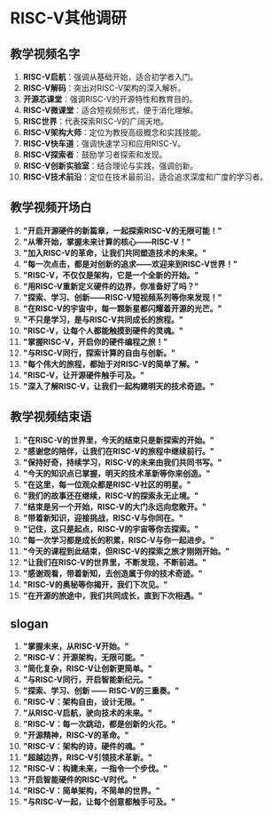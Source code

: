 # RISC-V其他调研
## 教学视频名字


1. **RISC-V启航**：强调从基础开始，适合初学者入门。
2. **RISC-V解码**：突出对RISC-V架构的深入解析。
3. **开源芯课堂**：强调RISC-V的开源特性和教育目的。
4. **RISC-V微课堂**：适合短视频形式，便于消化理解。
5. **RISC世界**：代表探索RISC-V的广阔天地。
6. **RISC-V架构大师**：定位为教授高级概念和实践技能。
7. **RISC-V快车道**：强调快速学习和应用RISC-V。
8. **RISC-V探索者**：鼓励学习者探索和发现。
9. **RISC-V创新实验室**：结合理论与实践，强调创新。
10. **RISC-V技术前沿**：定位在技术最前沿，适合追求深度和广度的学习者。


## 教学视频开场白


1. **"开启开源硬件的新篇章，一起探索RISC-V的无限可能！"**
2. **"从零开始，掌握未来计算的核心——RISC-V！"**
3. **"加入RISC-V的革命，让我们共同塑造技术的未来。"**
4. **"每一次点击，都是对创新的追求——欢迎来到RISC-V世界！"**
5. **"RISC-V，不仅仅是架构，它是一个全新的开始。"**
6. **"用RISC-V重新定义硬件的边界，你准备好了吗？"**
7. **"探索、学习、创新——RISC-V短视频系列等你来发现！"**
8. **"在RISC-V的宇宙中，每一颗新星都闪耀着开源的光芒。"**
9. **"不只是学习，是与RISC-V共同成长的旅程。"**
10. **"RISC-V，让每个人都能触摸到硬件的灵魂。"**
11. **"掌握RISC-V，开启你的硬件编程之旅！"**
12. **"与RISC-V同行，探索计算的自由与创新。"**
13. **"每个伟大的旅程，都始于对RISC-V的简单了解。"**
14. **"RISC-V，让开源硬件触手可及。"**
15. **"深入了解RISC-V，让我们一起构建明天的技术奇迹。"**

## 教学视频结束语


1. **"在RISC-V的世界里，今天的结束只是新探索的开始。"**
2. **"感谢您的陪伴，让我们在RISC-V的旅程中继续前行。"**
3. **"保持好奇，持续学习，RISC-V的未来由我们共同书写。"**
4. **"今天的知识点已掌握，明天的技术革新等你来创造。"**
5. **"在这里，每一位观众都是RISC-V社区的明星。"**
6. **"我们的故事还在继续，RISC-V的探索永无止境。"**
7. **"结束是另一个开始，RISC-V的大门永远向您敞开。"**
8. **"带着新知识，迎接挑战，RISC-V与你同在。"**
9. **"记住，这只是起点，RISC-V的宇宙等你去探索。"**
10. **"每一次学习都是成长的积累，RISC-V与你一起进步。"**
11. **"今天的课程到此结束，但RISC-V的探索之旅才刚刚开始。"**
12. **"让我们在RISC-V的世界里，不断发现，不断前进。"**
13. **"感谢观看，带着新知，去创造属于你的技术奇迹。"**
14. **"RISC-V的奥秘等你揭开，我们下次见。"**
15. **"在开源的旅途中，我们共同成长，直到下次相遇。"**

## slogan


1. **"掌握未来，从RISC-V开始。"**
2. **"RISC-V：开源架构，无限可能。"**
3. **"简化复杂，RISC-V让创新更简单。"**
4. **"与RISC-V同行，开启智能新纪元。"**
5. **"探索、学习、创新 —— RISC-V的三重奏。"**
6. **"RISC-V：架构自由，设计无限。"**
7. **"从RISC-V启航，驶向技术的未来。"**
8. **"RISC-V：每一次跳动，都是创新的火花。"**
9. **"开源精神，RISC-V的革命。"**
10. **"RISC-V：架构的诗，硬件的魂。"**
11. **"超越边界，RISC-V引领技术革新。"**
12. **"RISC-V：构建未来，一指令一个步伐。"**
13. **"开启智能硬件的RISC-V时代。"**
14. **"RISC-V：简单架构，不简单的世界。"**
15. **"与RISC-V一起，让每个创意都触手可及。"**

